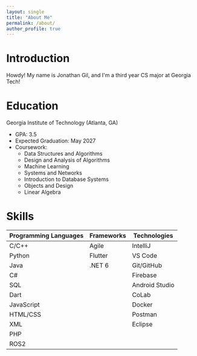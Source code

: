 ```yaml
---
layout: single
title: "About Me"
permalink: /about/
author_profile: true
---
```


# Introduction

Howdy! My name is Jonathan Gil, and I'm a third year CS major at Georgia Tech!

# Education

Georgia Institute of Technology (Atlanta, GA)
- GPA: 3.5
- Expected Graduation: May 2027
- Coursework:
  - Data Structures and Algorithms
  - Design and Analysis of Algorithms
  - Machine Learning
  - Systems and Networks
  - Introduction to Database Systems
  - Objects and Design
  - Linear Algebra

# Skills

| Programming Languages | Frameworks | Technologies |
|----------------------|------------|--------------|
| C/C++ | Agile | IntelliJ |
| Python | Flutter | VS Code |
| Java | .NET 6 | Git/GitHub |
| C# | | Firebase |
| SQL | | Android Studio |
| Dart | | CoLab |
| JavaScript | | Docker |
| HTML/CSS | | Postman |
| XML | | Eclipse |
| PHP | | |
| ROS2 | | |